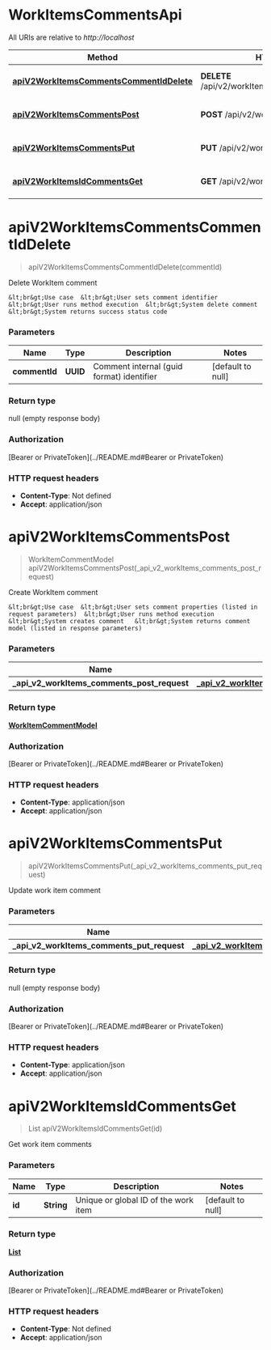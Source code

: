 # WorkItemsCommentsApi

All URIs are relative to *http://localhost*

| Method | HTTP request | Description |
|------------- | ------------- | -------------|
| [**apiV2WorkItemsCommentsCommentIdDelete**](WorkItemsCommentsApi.md#apiV2WorkItemsCommentsCommentIdDelete) | **DELETE** /api/v2/workItems/comments/{commentId} | Delete WorkItem comment |
| [**apiV2WorkItemsCommentsPost**](WorkItemsCommentsApi.md#apiV2WorkItemsCommentsPost) | **POST** /api/v2/workItems/comments | Create WorkItem comment |
| [**apiV2WorkItemsCommentsPut**](WorkItemsCommentsApi.md#apiV2WorkItemsCommentsPut) | **PUT** /api/v2/workItems/comments | Update work item comment |
| [**apiV2WorkItemsIdCommentsGet**](WorkItemsCommentsApi.md#apiV2WorkItemsIdCommentsGet) | **GET** /api/v2/workItems/{id}/comments | Get work item comments |


<a name="apiV2WorkItemsCommentsCommentIdDelete"></a>
# **apiV2WorkItemsCommentsCommentIdDelete**
> apiV2WorkItemsCommentsCommentIdDelete(commentId)

Delete WorkItem comment

    &lt;br&gt;Use case  &lt;br&gt;User sets comment identifier  &lt;br&gt;User runs method execution  &lt;br&gt;System delete comment   &lt;br&gt;System returns success status code

### Parameters

|Name | Type | Description  | Notes |
|------------- | ------------- | ------------- | -------------|
| **commentId** | **UUID**| Comment internal (guid format) identifier | [default to null] |

### Return type

null (empty response body)

### Authorization

[Bearer or PrivateToken](../README.md#Bearer or PrivateToken)

### HTTP request headers

- **Content-Type**: Not defined
- **Accept**: application/json

<a name="apiV2WorkItemsCommentsPost"></a>
# **apiV2WorkItemsCommentsPost**
> WorkItemCommentModel apiV2WorkItemsCommentsPost(\_api\_v2\_workItems\_comments\_post\_request)

Create WorkItem comment

    &lt;br&gt;Use case  &lt;br&gt;User sets comment properties (listed in request parameters)  &lt;br&gt;User runs method execution  &lt;br&gt;System creates comment   &lt;br&gt;System returns comment model (listed in response parameters)

### Parameters

|Name | Type | Description  | Notes |
|------------- | ------------- | ------------- | -------------|
| **\_api\_v2\_workItems\_comments\_post\_request** | [**_api_v2_workItems_comments_post_request**](../Models/_api_v2_workItems_comments_post_request.md)|  | [optional] |

### Return type

[**WorkItemCommentModel**](../Models/WorkItemCommentModel.md)

### Authorization

[Bearer or PrivateToken](../README.md#Bearer or PrivateToken)

### HTTP request headers

- **Content-Type**: application/json
- **Accept**: application/json

<a name="apiV2WorkItemsCommentsPut"></a>
# **apiV2WorkItemsCommentsPut**
> apiV2WorkItemsCommentsPut(\_api\_v2\_workItems\_comments\_put\_request)

Update work item comment

### Parameters

|Name | Type | Description  | Notes |
|------------- | ------------- | ------------- | -------------|
| **\_api\_v2\_workItems\_comments\_put\_request** | [**_api_v2_workItems_comments_put_request**](../Models/_api_v2_workItems_comments_put_request.md)|  | [optional] |

### Return type

null (empty response body)

### Authorization

[Bearer or PrivateToken](../README.md#Bearer or PrivateToken)

### HTTP request headers

- **Content-Type**: application/json
- **Accept**: application/json

<a name="apiV2WorkItemsIdCommentsGet"></a>
# **apiV2WorkItemsIdCommentsGet**
> List apiV2WorkItemsIdCommentsGet(id)

Get work item comments

### Parameters

|Name | Type | Description  | Notes |
|------------- | ------------- | ------------- | -------------|
| **id** | **String**| Unique or global ID of the work item | [default to null] |

### Return type

[**List**](../Models/WorkItemCommentModel.md)

### Authorization

[Bearer or PrivateToken](../README.md#Bearer or PrivateToken)

### HTTP request headers

- **Content-Type**: Not defined
- **Accept**: application/json

